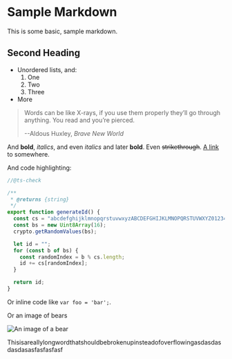 # Sample Markdown

This is some basic, sample markdown.

## Second Heading

- Unordered lists, and:
  1.  One
  2.  Two
  3.  Three
- More

> <p>Words can be like X-rays, if you use them properly they’ll go through anything. You read and you’re pierced.</p>
> <footer>--Aldous Huxley, <cite>Brave New World</cite></footer>

And **bold**, _italics_, and even _italics_ and later **bold**. Even ~~strikethrough~~. [A link](https://markdowntohtml.com) to somewhere.

And code highlighting:

```js
//@ts-check

/**
 * @returns {string}
 */
export function generateId() {
  const cs = "abcdefghijklmnopqrstuvwxyzABCDEFGHIJKLMNOPQRSTUVWXYZ0123456789";
  const bs = new Uint8Array(16);
  crypto.getRandomValues(bs);

  let id = "";
  for (const b of bs) {
    const randomIndex = b % cs.length;
    id += cs[randomIndex];
  }

  return id;
}
```

Or inline code like `var foo = 'bar';`.

Or an image of bears

![An image of a bear](http://placebear.com/200/200)

Thisisareallylongwordthatshouldbebrokenupinsteadofoverflowingasdasdasdasdasasfasfasfasf
